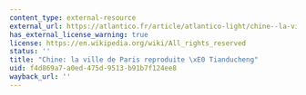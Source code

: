 ```yaml
---
content_type: external-resource
external_url: https://atlantico.fr/article/atlantico-light/chine--la-ville-de-paris-reproduite-a-tianducheng-
has_external_license_warning: true
license: https://en.wikipedia.org/wiki/All_rights_reserved
status: ''
title: "Chine: la ville de Paris reproduite \xE0 Tianducheng"
uid: f4d869a7-a0ed-475d-9513-b91b7f124ee8
wayback_url: ''
---
```

